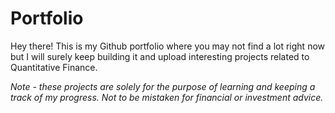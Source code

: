 # Portfolio

Hey there! This is my Github portfolio where you may not find a lot right now but I will surely keep building it and upload interesting projects related to Quantitative Finance. <br>

_Note - these projects are solely for the purpose of learning and keeping a track of my progress. Not to be mistaken for financial or investment advice._
